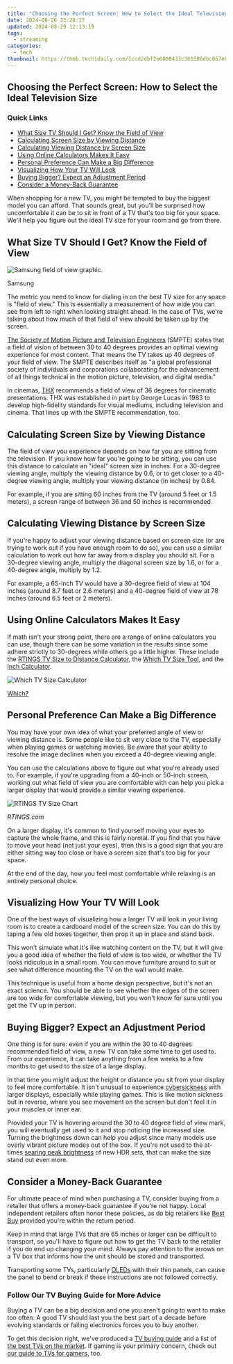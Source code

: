 ```yaml
---
title: "Choosing the Perfect Screen: How to Select the Ideal Television Size"
date: 2024-08-26 23:28:17
updated: 2024-08-29 12:13:19
tags:
  - streaming
categories:
  - tech
thumbnail: https://thmb.techidaily.com/1ccd2dbf2e6000433c361586dbc867e80efe1088f86d15f3203e5baee21b7684.jpg
---
```


## Choosing the Perfect Screen: How to Select the Ideal Television Size

### Quick Links

* [What Size TV Should I Get? Know the Field of View](https://instagram-video-files.techidaily.com/updated-decoding-the-best-timing-strategies-for-instagram-posts/)
* [Calculating Screen Size by Viewing Distance](https://instagram-video-files.techidaily.com/updated-in-2024-unlocking-potential-a-guide-to-dominating-your-instagram-posts/)
* [Calculating Viewing Distance by Screen Size](https://fox-boxes.techidaily.com/new-from-verbal-to-written-an-intensive-guide-to-google-document-voice-functionality/)
* [Using Online Calculators Makes It Easy](https://techidaily.com/how-to-upgrade-or-downgrade-apple-iphone-14-pro-without-itunes-drfone-by-drfone-ios-system-repair-ios-system-repair/)
* [Personal Preference Can Make a Big Difference](https://instagram-video-recordings.techidaily.com/updated-smooth-path-from-instagram-visuals-to-mp3-sound-for-2024/)
* [Visualizing How Your TV Will Look](https://tiktok-videos.techidaily.com/updated-2024-approved-trending-triumphs-your-guide-to-the-top-tiktok-game-frenzy/)
* [Buying Bigger? Expect an Adjustment Period](https://review-topics.techidaily.com/oppo-find-x7-tutorial-bypass-lock-screen-security-password-pin-fingerprint-pattern-by-drfone-android-unlock-android-unlock/)
* [Consider a Money-Back Guarantee](https://youtube-blog.techidaily.com/ed-the-symbiotic-relationship-between-cities-and-ecology-for-2024/)

 When shopping for a new TV, you might be tempted to buy the biggest model you can afford. That sounds great, but you'll be surprised how uncomfortable it can be to sit in front of a TV that's too big for your space. We'll help you figure out the ideal TV size for your room and go from there.

##  What Size TV Should I Get? Know the Field of View

![Samsung field of view graphic.](https://static1.howtogeekimages.com/wordpress/wp-content/uploads/2024/04/samsung-field-of-view.jpg) 

Samsung

 The metric you need to know for dialing in on the best TV size for any space is "field of view." This is essentially a measurement of how wide you can see from left to right when looking straight ahead. In the case of TVs, we're talking about how much of that field of view should be taken up by the screen.

[The Society of Motion Picture and Television Engineers](https://www.smpte.org/) (SMPTE) states that a field of vision of between 30 to 40 degrees provides an optimal viewing experience for most content. That means the TV takes up 40 degrees of your field of view. The SMPTE describes itself as "a global professional society of individuals and corporations collaborating for the advancement of all things technical in the motion picture, television, and digital media."

 In cinemas, [THX](https://www.thx.com/) recommends a field of view of 36 degrees for cinematic presentations. THX was established in part by George Lucas in 1983 to develop high-fidelity standards for visual mediums, including television and cinema. That lines up with the SMPTE recommendation, too.

##  Calculating Screen Size by Viewing Distance

 The field of view you experience depends on how far you are sitting from the television. If you know how far you're going to be sitting, you can use this distance to calculate an "ideal" screen size in inches. For a 30-degree viewing angle, multiply the viewing distance by 0.6, or to get closer to a 40-degree viewing angle, multiply your viewing distance (in inches) by 0.84.

 For example, if you are sitting 60 inches from the TV (around 5 feet or 1.5 meters), a screen range of between 36 and 50 inches is recommended.

##  Calculating Viewing Distance by Screen Size

 If you're happy to adjust your viewing distance based on screen size (or are trying to work out if you have enough room to do so), you can use a similar calculation to work out how far away from a display you should sit. For a 30-degree viewing angle, multiply the diagonal screen size by 1.6, or for a 40-degree angle, multiply by 1.2.

 For example, a 65-inch TV would have a 30-degree field of view at 104 inches (around 8.7 feet or 2.6 meters) and a 40-degree field of view at 78 inches (around 6.5 feet or 2 meters).

##  Using Online Calculators Makes It Easy

 If math isn't your strong point, there are a range of online calculators you can use, though there can be some variation in the results since some adhere strictly to 30-degrees while others go a little higher. These include the [RTINGS TV Size to Distance Calculator](https://www.rtings.com/tv/reviews/by-size/size-to-distance-relationship), the [Which TV Size Tool](https://www.which.co.uk/static/tools/tv-size-tool/index.html), and the [Inch Calculator](https://www.inchcalculator.com/tv-size-viewing-distance-calculator/).

![Which TV Size Calculator](https://static1.howtogeekimages.com/wordpress/wp-content/uploads/2021/08/which_tv_size_tool.png) 

[Which?](https://www.which.co.uk/static/tools/tv-size-tool/index.html)

##  Personal Preference Can Make a Big Difference

 You may have your own idea of what your preferred angle of view or viewing distance is. Some people like to sit very close to the TV, especially when playing games or watching movies. Be aware that your ability to resolve the image declines when you exceed a 40-degree viewing angle.

 You can use the calculations above to figure out what you're already used to. For example, if you're upgrading from a 40-inch or 50-inch screen, working out what field of view you are comfortable with can help you pick a larger display that would provide a similar viewing experience.

![RTINGS TV Size Chart](https://static1.howtogeekimages.com/wordpress/wp-content/uploads/2021/08/tv-size-chart.png) 

_RTINGS.com_

 On a larger display, it's common to find yourself moving your eyes to capture the whole frame, and this is fairly normal. If you find that you have to move your head (not just your eyes), then this is a good sign that you are either sitting way too close or have a screen size that's too big for your space.

 At the end of the day, how you feel most comfortable while relaxing is an entirely personal choice.

##  Visualizing How Your TV Will Look

 One of the best ways of visualizing how a larger TV will look in your living room is to create a cardboard model of the screen size. You can do this by taping a few old boxes together, then prop it up in place and stand back.

 This won't simulate what it's like watching content on the TV, but it will give you a good idea of whether the field of view is too wide, or whether the TV looks ridiculous in a small room. You can move furniture around to suit or see what difference mounting the TV on the wall would make.

 This technique is useful from a home design perspective, but it's not an exact science. You should be able to see whether the edges of the screen are too wide for comfortable viewing, but you won't know for sure until you get the TV up in person.

##  Buying Bigger? Expect an Adjustment Period

 One thing is for sure: even if you are within the 30 to 40 degrees recommended field of view, a new TV can take some time to get used to. From our experience, it can take anything from a few weeks to a few months to get used to the size of a large display.

 In that time you might adjust the height or distance you sit from your display to feel more comfortable. It isn't unusual to experience [cybersickness](https://fox-cloud.techidaily.com/new-2024-approved-ditch-dullness-boosting-speed-in-android-videos/) with larger displays, especially while playing games. This is like motion sickness but in reverse, where you see movement on the screen but don't feel it in your muscles or inner ear.

 Provided your TV is hovering around the 30 to 40 degree field of view mark, you will eventually get used to it and stop noticing the increased size. Turning the brightness down can help you adjust since many models use overly vibrant picture modes out of the box. If you're not used to the at-times [searing peak brightness](https://facebook-clips.techidaily.com/updated-2024-approved-covert-videography-the-premier-8-downloader-list/) of new HDR sets, that can make the size stand out even more.

##  Consider a Money-Back Guarantee

 For ultimate peace of mind when purchasing a TV, consider buying from a retailer that offers a money-back guarantee if you're not happy. Local independent retailers often honor these policies, as do big retailers like [Best Buy](https://shop-links.co/link/?exclusive=1&publisher_slug=itechdaily19598&url=https%3A%2F%2Fwww.bestbuy.com%2Fsite%2Fhelp-topics%2Freturn-exchange-policy%2Fpcmcat260800050014.c%3Fid%3Dpcmcat260800050014%26intl%3Dnosplash) provided you're within the return period.

 Keep in mind that large TVs that are 65 inches or larger can be difficult to transport, so you'll have to figure out how to get the TV back to the retailer if you do end up changing your mind. Always pay attention to the arrows on a TV box that informs how the unit should be stored and transported.

 Transporting some TVs, particularly [OLEDs](https://review-topics.techidaily.com/mkv-to-sony-xperia-5-v-converter-convert-mkv-for-sony-xperia-5-v-by-aiseesoft-video-converter-play-mkv-on-android/) with their thin panels, can cause the panel to bend or break if these instructions are not followed correctly.

### **Follow Our TV Buying Guide for More Advice** 

 Buying a TV can be a big decision and one you aren't going to want to make too often. A good TV should last you the best part of a decade before evolving standards or failing electronics forces you to buy another.

 To get this decision right, we've produced a [TV buying guide](https://some-guidance.techidaily.com/master-the-remastered-yakuza-3-for-pc-with-these-essential-stability-fixes/) and a list of [the best TVs on the market](https://smart-video-creator.techidaily.com/jaycut-for-beginners-learn-how-to-edit-videos-online-for-free/). If gaming is your primary concern, check out [our guide to TVs for gamers](https://article-helps.techidaily.com/2024-approved-best-wearable-action-cameras-for-extreme-sport/), too.

<ins class="adsbygoogle"
     style="display:block"
     data-ad-format="autorelaxed"
     data-ad-client="ca-pub-7571918770474297"
     data-ad-slot="1223367746"></ins>



<ins class="adsbygoogle"
     style="display:block"
     data-ad-client="ca-pub-7571918770474297"
     data-ad-slot="8358498916"
     data-ad-format="auto"
     data-full-width-responsive="true"></ins>
